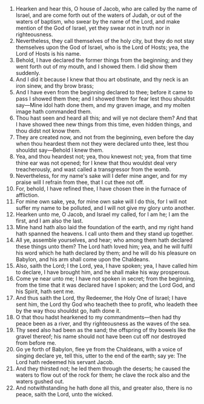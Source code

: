 1. Hearken and hear this, O house of Jacob, who are called by the name of Israel, and are come forth out of the waters of Judah, or out of the waters of baptism, who swear by the name of the Lord, and make mention of the God of Israel, yet they swear not in truth nor in righteousness.
2. Nevertheless, they call themselves of the holy city, but they do not stay themselves upon the God of Israel, who is the Lord of Hosts; yea, the Lord of Hosts is his name.
3. Behold, I have declared the former things from the beginning; and they went forth out of my mouth, and I showed them. I did show them suddenly.
4. And I did it because I knew that thou art obstinate, and thy neck is an iron sinew, and thy brow brass;
5. And I have even from the beginning declared to thee; before it came to pass I showed them thee; and I showed them for fear lest thou shouldst say—Mine idol hath done them, and my graven image, and my molten image hath commanded them.
6. Thou hast seen and heard all this; and will ye not declare them? And that I have showed thee new things from this time, even hidden things, and thou didst not know them.
7. They are created now, and not from the beginning, even before the day when thou heardest them not they were declared unto thee, lest thou shouldst say—Behold I knew them.
8. Yea, and thou heardest not; yea, thou knewest not; yea, from that time thine ear was not opened; for I knew that thou wouldst deal very treacherously, and wast called a transgressor from the womb.
9. Nevertheless, for my name's sake will I defer mine anger, and for my praise will I refrain from thee, that I cut thee not off.
10. For, behold, I have refined thee, I have chosen thee in the furnace of affliction.
11. For mine own sake, yea, for mine own sake will I do this, for I will not suffer my name to be polluted, and I will not give my glory unto another.
12. Hearken unto me, O Jacob, and Israel my called, for I am he; I am the first, and I am also the last.
13. Mine hand hath also laid the foundation of the earth, and my right hand hath spanned the heavens. I call unto them and they stand up together.
14. All ye, assemble yourselves, and hear; who among them hath declared these things unto them? The Lord hath loved him; yea, and he will fulfil his word which he hath declared by them; and he will do his pleasure on Babylon, and his arm shall come upon the Chaldeans.
15. Also, saith the Lord; I the Lord, yea, I have spoken; yea, I have called him to declare, I have brought him, and he shall make his way prosperous.
16. Come ye near unto me; I have not spoken in secret; from the beginning, from the time that it was declared have I spoken; and the Lord God, and his Spirit, hath sent me.
17. And thus saith the Lord, thy Redeemer, the Holy One of Israel; I have sent him, the Lord thy God who teacheth thee to profit, who leadeth thee by the way thou shouldst go, hath done it.
18. O that thou hadst hearkened to my commandments—then had thy peace been as a river, and thy righteousness as the waves of the sea.
19. Thy seed also had been as the sand; the offspring of thy bowels like the gravel thereof; his name should not have been cut off nor destroyed from before me.
20. Go ye forth of Babylon, flee ye from the Chaldeans, with a voice of singing declare ye, tell this, utter to the end of the earth; say ye: The Lord hath redeemed his servant Jacob.
21. And they thirsted not; he led them through the deserts; he caused the waters to flow out of the rock for them; he clave the rock also and the waters gushed out.
22. And notwithstanding he hath done all this, and greater also, there is no peace, saith the Lord, unto the wicked.
